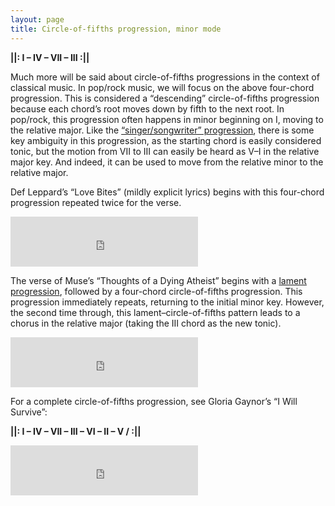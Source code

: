 ```yaml
---
layout: page
title: Circle-of-fifths progression, minor mode
---
```


**&#124;&#124;: I – IV – VII – III :&#124;&#124;**

Much more will be said about circle-of-fifths progressions in the context of classical music. In pop/rock music, we will focus on the above four-chord progression. This is considered a “descending” circle-of-fifths progression because each chord’s root moves down by fifth to the next root. In pop/rock, this progression often happens in minor beginning on I, moving to the relative major. Like the [“singer/songwriter” progression](popRockHarmony-sscp.html), there is some key ambiguity in this progression, as the starting chord is easily considered tonic, but the motion from VII to III can easily be heard as V–I in the relative major key. And indeed, it can be used to move from the relative minor to the relative major.

Def Leppard’s “Love Bites” (mildly explicit lyrics) begins with this four-chord progression repeated twice for the verse.

<iframe src="https://embed.spotify.com/?uri=spotify:track:3SoNMDkQr86wqib28yaBI7" width="300" height="80" frameborder="0" allowtransparency="true"></iframe><br>

The verse of Muse’s “Thoughts of a Dying Atheist” begins with a [lament progression](popRockHarmony-lament.html), followed by a four-chord circle-of-fifths progression. This progression immediately repeats, returning to the initial minor key. However, the second time through, this lament–circle-of-fifths pattern leads to a chorus in the relative major (taking the III chord as the new tonic).

<iframe src="https://embed.spotify.com/?uri=spotify:track:7LB6xhGZ0jCbP3PfUDA7yw" width="300" height="80" frameborder="0" allowtransparency="true"></iframe><br>

For a complete circle-of-fifths progression, see Gloria Gaynor’s “I Will Survive”:

**&#124;&#124;: I – IV – VII – III – VI – II – V / :&#124;&#124;**

<iframe src="https://embed.spotify.com/?uri=spotify:track:2DX0WG5OGLQLaXb41Cq1IA" width="300" height="80" frameborder="0" allowtransparency="true"></iframe><br>
